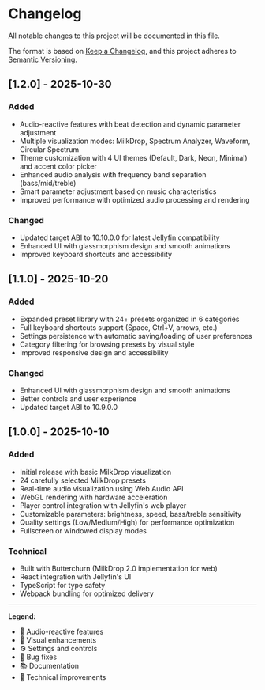 # Changelog

All notable changes to this project will be documented in this file.

The format is based on [Keep a Changelog](https://keepachangelog.com/en/1.0.0/),
and this project adheres to [Semantic Versioning](https://semver.org/spec/v2.0.0.html).

## [1.2.0] - 2025-10-30

### Added
- Audio-reactive features with beat detection and dynamic parameter adjustment
- Multiple visualization modes: MilkDrop, Spectrum Analyzer, Waveform, Circular Spectrum
- Theme customization with 4 UI themes (Default, Dark, Neon, Minimal) and accent color picker
- Enhanced audio analysis with frequency band separation (bass/mid/treble)
- Smart parameter adjustment based on music characteristics
- Improved performance with optimized audio processing and rendering

### Changed
- Updated target ABI to 10.10.0.0 for latest Jellyfin compatibility
- Enhanced UI with glassmorphism design and smooth animations
- Improved keyboard shortcuts and accessibility

## [1.1.0] - 2025-10-20

### Added
- Expanded preset library with 24+ presets organized in 6 categories
- Full keyboard shortcuts support (Space, Ctrl+V, arrows, etc.)
- Settings persistence with automatic saving/loading of user preferences
- Category filtering for browsing presets by visual style
- Improved responsive design and accessibility

### Changed
- Enhanced UI with glassmorphism design and smooth animations
- Better controls and user experience
- Updated target ABI to 10.9.0.0

## [1.0.0] - 2025-10-10

### Added
- Initial release with basic MilkDrop visualization
- 24 carefully selected MilkDrop presets
- Real-time audio visualization using Web Audio API
- WebGL rendering with hardware acceleration
- Player control integration with Jellyfin's web player
- Customizable parameters: brightness, speed, bass/treble sensitivity
- Quality settings (Low/Medium/High) for performance optimization
- Fullscreen or windowed display modes

### Technical
- Built with Butterchurn (MilkDrop 2.0 implementation for web)
- React integration with Jellyfin's UI
- TypeScript for type safety
- Webpack bundling for optimized delivery

---

**Legend:**
- 🎵 Audio-reactive features
- 🎨 Visual enhancements
- ⚙️ Settings and controls
- 🐛 Bug fixes
- 📚 Documentation
- 🔧 Technical improvements
